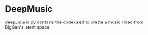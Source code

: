 # DeepMusic
deep_music.py contains the code used to create a music video from BigGan's latent space

